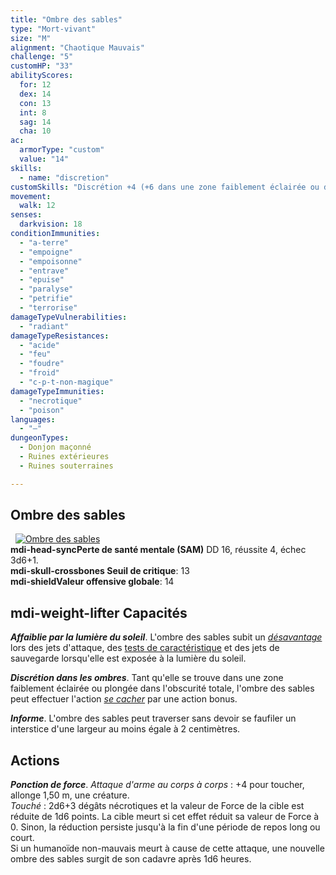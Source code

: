```yaml
---
title: "Ombre des sables"
type: "Mort-vivant"
size: "M"
alignment: "Chaotique Mauvais"
challenge: "5"
customHP: "33"
abilityScores:
  for: 12
  dex: 14
  con: 13
  int: 8
  sag: 14
  cha: 10
ac:
  armorType: "custom"
  value: "14"
skills:
  - name: "discretion"
customSkills: "Discrétion +4 (+6 dans une zone faiblement éclairée ou dans l'obscurité totale)"
movement:
  walk: 12
senses:
  darkvision: 18
conditionImmunities:
  - "a-terre"
  - "empoigne"
  - "empoisonne"
  - "entrave"
  - "epuise"
  - "paralyse"
  - "petrifie"
  - "terrorise"
damageTypeVulnerabilities:
  - "radiant"
damageTypeResistances:
  - "acide"
  - "feu"
  - "foudre"
  - "froid"
  - "c-p-t-non-magique"
damageTypeImmunities:
  - "necrotique"
  - "poison"
languages:
  - "—"
dungeonTypes:
  - Donjon maçonné
  - Ruines extérieures
  - Ruines souterraines

---
```

## Ombre des sables
&nbsp;
[![Ombre des sables](https://www.douaratil.fr/illustrations/mort-vivant/ombredessables300.jpeg)](https://www.douaratil.fr/illustrations/mort-vivant/ombredessables.jpg)  
**<v-icon>mdi-head-sync</v-icon>Perte de santé mentale (SAM)** DD 16, réussite 4, échec 3d6+1.  
**<v-icon>mdi-skull-crossbones</v-icon> Seuil de critique**: 13            
**<v-icon>mdi-shield</v-icon>Valeur offensive globale**: 14     
## <v-icon>mdi-weight-lifter</v-icon> Capacités
_**Affaiblie par la lumière du soleil**_. L'ombre des sables subit un [_désavantage_](/utiliser-les-caracteristiques/#avantage-et-desavantage) lors des jets d'attaque, des [tests de caractéristique](/utiliser-les-caracteristiques/#tests-de-caracteristique) et des jets de sauvegarde lorsqu'elle est exposée à la lumière du soleil.

_**Discrétion dans les ombres**_. Tant qu'elle se trouve dans une zone faiblement éclairée ou plongée dans l'obscurité totale, l'ombre des sables peut effectuer l'action [_se cacher_](/combattre/#se-cacher) par une action bonus.

_**Informe**_. L'ombre des sables peut traverser sans devoir se faufiler un interstice d'une largeur au moins égale à 2 centimètres.

## Actions
_**Ponction de force**_. _Attaque d'arme au corps à corps_ : +4 pour toucher, allonge 1,50 m, une créature.  
_Touché_ : 2d6+3 dégâts nécrotiques et la valeur de Force de la cible est réduite de 1d6 points. La cible meurt si cet effet réduit sa valeur de Force à 0. Sinon, la réduction persiste jusqu'à la fin d'une période de repos long ou court.  
Si un humanoïde non-mauvais meurt à cause de cette attaque, une nouvelle ombre des sables surgit de son cadavre après 1d6 heures.
